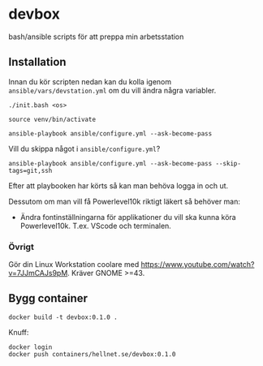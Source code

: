 # devbox
bash/ansible scripts för att preppa min arbetsstation

## Installation

Innan du kör scripten nedan kan du kolla igenom `ansible/vars/devstation.yml` om
du vill ändra några variabler.

```shell
./init.bash <os>

source venv/bin/activate

ansible-playbook ansible/configure.yml --ask-become-pass
```

Vill du skippa något i `ansible/configure.yml`?

```
ansible-playbook ansible/configure.yml --ask-become-pass --skip-tags=git,ssh
```

Efter att playbooken har körts så kan man behöva logga in och ut.

Dessutom om man vill få Powerlevel10k riktigt läkert så behöver man:

- Ändra fontinställningarna för applikationer du vill ska kunna köra Powerlevel10k. T.ex. VScode och terminalen.

### Övrigt

Gör din Linux Workstation coolare med https://www.youtube.com/watch?v=7JJmCAJs9pM.
Kräver GNOME >=43.

## Bygg container

```
docker build -t devbox:0.1.0 .
```

Knuff:

```
docker login
docker push containers/hellnet.se/devbox:0.1.0
```

